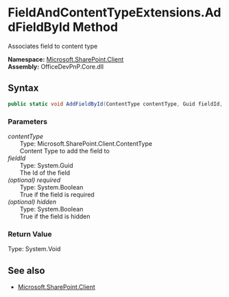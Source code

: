 # FieldAndContentTypeExtensions.AddFieldById Method  
Associates field to content type  

**Namespace:** [Microsoft.SharePoint.Client](Microsoft.SharePoint.Client.md)  
**Assembly:** OfficeDevPnP.Core.dll  
## Syntax
```C#
public static void AddFieldById(ContentType contentType, Guid fieldId, Boolean required, Boolean hidden)
```
### Parameters
*contentType*  
&emsp;&emsp;Type: Microsoft.SharePoint.Client.ContentType  
&emsp;&emsp;Content Type to add the field to  
*fieldId*  
&emsp;&emsp;Type: System.Guid  
&emsp;&emsp;The Id of the field  
*(optional) required*  
&emsp;&emsp;Type: System.Boolean  
&emsp;&emsp;True if the field is required  
*(optional) hidden*  
&emsp;&emsp;Type: System.Boolean  
&emsp;&emsp;True if the field is hidden  
### Return Value
Type: System.Void  

## See also
- [Microsoft.SharePoint.Client](Microsoft.SharePoint.Client.md)
